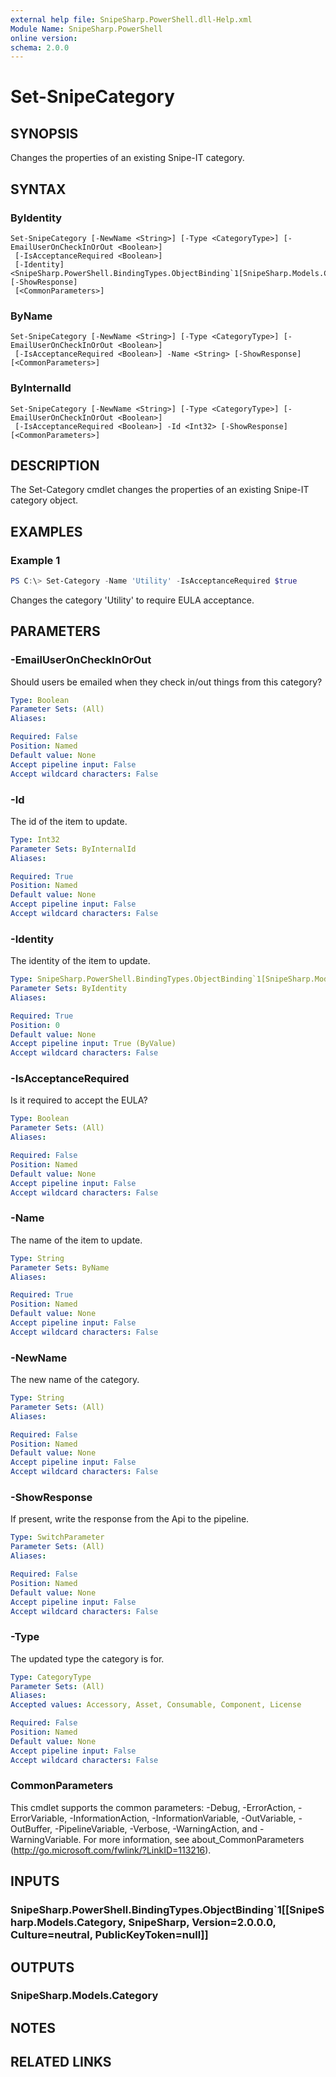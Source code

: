 ```yaml
---
external help file: SnipeSharp.PowerShell.dll-Help.xml
Module Name: SnipeSharp.PowerShell
online version:
schema: 2.0.0
---
```


# Set-SnipeCategory

## SYNOPSIS
Changes the properties of an existing Snipe-IT category.

## SYNTAX

### ByIdentity
```
Set-SnipeCategory [-NewName <String>] [-Type <CategoryType>] [-EmailUserOnCheckInOrOut <Boolean>]
 [-IsAcceptanceRequired <Boolean>]
 [-Identity] <SnipeSharp.PowerShell.BindingTypes.ObjectBinding`1[SnipeSharp.Models.Category]> [-ShowResponse]
 [<CommonParameters>]
```

### ByName
```
Set-SnipeCategory [-NewName <String>] [-Type <CategoryType>] [-EmailUserOnCheckInOrOut <Boolean>]
 [-IsAcceptanceRequired <Boolean>] -Name <String> [-ShowResponse] [<CommonParameters>]
```

### ByInternalId
```
Set-SnipeCategory [-NewName <String>] [-Type <CategoryType>] [-EmailUserOnCheckInOrOut <Boolean>]
 [-IsAcceptanceRequired <Boolean>] -Id <Int32> [-ShowResponse] [<CommonParameters>]
```

## DESCRIPTION
The Set-Category cmdlet changes the properties of an existing Snipe-IT category object.

## EXAMPLES

### Example 1
```powershell
PS C:\> Set-Category -Name 'Utility' -IsAcceptanceRequired $true
```

Changes the category 'Utility' to require EULA acceptance.

## PARAMETERS

### -EmailUserOnCheckInOrOut
Should users be emailed when they check in/out things from this category?

```yaml
Type: Boolean
Parameter Sets: (All)
Aliases:

Required: False
Position: Named
Default value: None
Accept pipeline input: False
Accept wildcard characters: False
```

### -Id
The id of the item to update.

```yaml
Type: Int32
Parameter Sets: ByInternalId
Aliases:

Required: True
Position: Named
Default value: None
Accept pipeline input: False
Accept wildcard characters: False
```

### -Identity
The identity of the item to update.

```yaml
Type: SnipeSharp.PowerShell.BindingTypes.ObjectBinding`1[SnipeSharp.Models.Category]
Parameter Sets: ByIdentity
Aliases:

Required: True
Position: 0
Default value: None
Accept pipeline input: True (ByValue)
Accept wildcard characters: False
```

### -IsAcceptanceRequired
Is it required to accept the EULA?

```yaml
Type: Boolean
Parameter Sets: (All)
Aliases:

Required: False
Position: Named
Default value: None
Accept pipeline input: False
Accept wildcard characters: False
```

### -Name
The name of the item to update.

```yaml
Type: String
Parameter Sets: ByName
Aliases:

Required: True
Position: Named
Default value: None
Accept pipeline input: False
Accept wildcard characters: False
```

### -NewName
The new name of the category.

```yaml
Type: String
Parameter Sets: (All)
Aliases:

Required: False
Position: Named
Default value: None
Accept pipeline input: False
Accept wildcard characters: False
```

### -ShowResponse
If present, write the response from the Api to the pipeline.

```yaml
Type: SwitchParameter
Parameter Sets: (All)
Aliases:

Required: False
Position: Named
Default value: None
Accept pipeline input: False
Accept wildcard characters: False
```

### -Type
The updated type the category is for.

```yaml
Type: CategoryType
Parameter Sets: (All)
Aliases:
Accepted values: Accessory, Asset, Consumable, Component, License

Required: False
Position: Named
Default value: None
Accept pipeline input: False
Accept wildcard characters: False
```

### CommonParameters
This cmdlet supports the common parameters: -Debug, -ErrorAction, -ErrorVariable, -InformationAction, -InformationVariable, -OutVariable, -OutBuffer, -PipelineVariable, -Verbose, -WarningAction, and -WarningVariable. For more information, see about_CommonParameters (http://go.microsoft.com/fwlink/?LinkID=113216).

## INPUTS

### SnipeSharp.PowerShell.BindingTypes.ObjectBinding`1[[SnipeSharp.Models.Category, SnipeSharp, Version=2.0.0.0, Culture=neutral, PublicKeyToken=null]]

## OUTPUTS

### SnipeSharp.Models.Category

## NOTES

## RELATED LINKS
